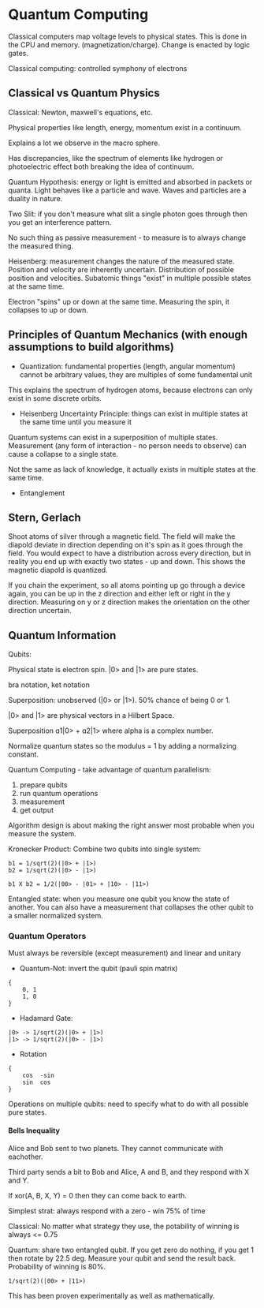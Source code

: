 # Quantum Computing

Classical computers map voltage levels to physical states. This is done in the
CPU and memory. (magnetization/charge). Change is enacted by logic gates.

Classical computing: controlled symphony of electrons

## Classical vs Quantum Physics

Classical: Newton, maxwell's equations, etc.

Physical properties like length, energy, momentum exist in a continuum.

Explains a lot we observe in the macro sphere.

Has discrepancies, like the spectrum of elements like hydrogen or photoelectric
effect both breaking the idea of continuum.

Quantum Hypothesis: energy or light is emitted and absorbed in packets or
quanta. Light behaves like a particle and wave. Waves and particles are a
duality in nature.

Two Slit: if you don't measure what slit a single photon goes through then you
get an interference pattern.

No such thing as passive measurement - to measure is to always change the
measured thing.

Heisenberg: measurement changes the nature of the measured state. Position and
velocity are inherently uncertain. Distribution of possible position and
velocities. Subatomic things "exist" in multiple possible states at the same
time.

Electron "spins" up or down at the same time. Measuring the spin, it collapses
to up or down.

## Principles of Quantum Mechanics (with enough assumptions to build algorithms)

- Quantization: fundamental properties (length, angular momentum) cannot be arbitrary values, they are
  multiples of some fundamental unit

This explains the spectrum of hydrogen atoms, because electrons can only exist
in some discrete orbits.

- Heisenberg Uncertainty Principle: things can exist in multiple states at the
  same time until you measure it

Quantum systems can exist in a superposition of multiple states.
Measurement (any form of interaction - no person needs to observe) can cause a collapse to a single state.

Not the same as lack of knowledge, it actually exists in multiple states at the same
time.

- Entanglement

## Stern, Gerlach

Shoot atoms of silver through a magnetic field. The field will make the diapold
deviate in direction depending on it's spin as it goes through the field. You
would expect to have a distribution across every direction, but in reality you
end up with exactly two states - up and down. This shows the magnetic diapold is
quantized.

If you chain the experiment, so all atoms pointing up go through a device again,
you can be up in the z direction and either left or right in the y direction.
Measuring on y or z direction makes the orientation on the other direction
uncertain.

## Quantum Information

Qubits:

Physical state is electron spin. |0> and |1> are pure states.

bra notation, ket notation

Superposition: unobserved (|0> or |1>). 50% chance of being 0 or 1.

|0> and |1> are physical vectors in a Hilbert Space.

Superposition ɑ1|0> + ɑ2|1> where alpha is a complex number.

Normalize quantum states so the modulus = 1 by adding a normalizing constant.

Quantum Computing - take advantage of quantum parallelism:

1. prepare qubits
2. run quantum operations
3. measurement
4. get output

Algorithm design is about making the right answer most probable when you measure
the system.

Kronecker Product: Combine two qubits into single system:

```
b1 = 1/sqrt(2)(|0> + |1>)
b2 = 1/sqrt(2)(|0> - |1>)

b1 X b2 = 1/2(|00> - |01> + |10> - |11>)
```

Entangled state: when you measure one qubit you know the state of another. You
can also have a measurement that collapses the other qubit to a smaller
normalized system.

### Quantum Operators

Must always be reversible (except measurement) and linear and unitary

- Quantum-Not: invert the qubit (pauli spin matrix)

```
{
    0, 1
    1, 0
}
```

- Hadamard Gate:

```
|0> -> 1/sqrt(2)(|0> + |1>)
|1> -> 1/sqrt(2)(|0> - |1>)
```

- Rotation

```
{
    cos  -sin
    sin  cos
}
```

Operations on multiple qubits: need to specify what to do with all possible pure
states.

#### Bells Inequality

Alice and Bob sent to two planets. They cannot communicate with eachother.

Third party sends a bit to Bob and Alice, A and B, and they respond with X and
Y.

If xor(A, B, X, Y) = 0 then they can come back to earth.

Simplest strat: always respond with a zero - win 75% of time

Classical: No matter what strategy they use, the potability of winning is always <= 0.75

Quantum: share two entangled qubit. If you get zero do nothing, if you get 1
then rotate by 22.5 deg. Measure your qubit and send the result back.
Probability of winning is 80%.

```
1/sqrt(2)(|00> + |11>)
```

This has been proven experimentally as well as mathematically.

